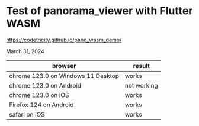 # Test of panorama_viewer with Flutter WASM

https://codetricity.github.io/pano_wasm_demo/

March 31, 2024

| browser | result |
| ------ | ------ |
| chrome 123.0 on Windows 11 Desktop | works |
| chrome 123.0 on Android | not working |
| chrome 123.0 on iOS | works |
| Firefox 124 on Android | works |
| safari on iOS | works |

